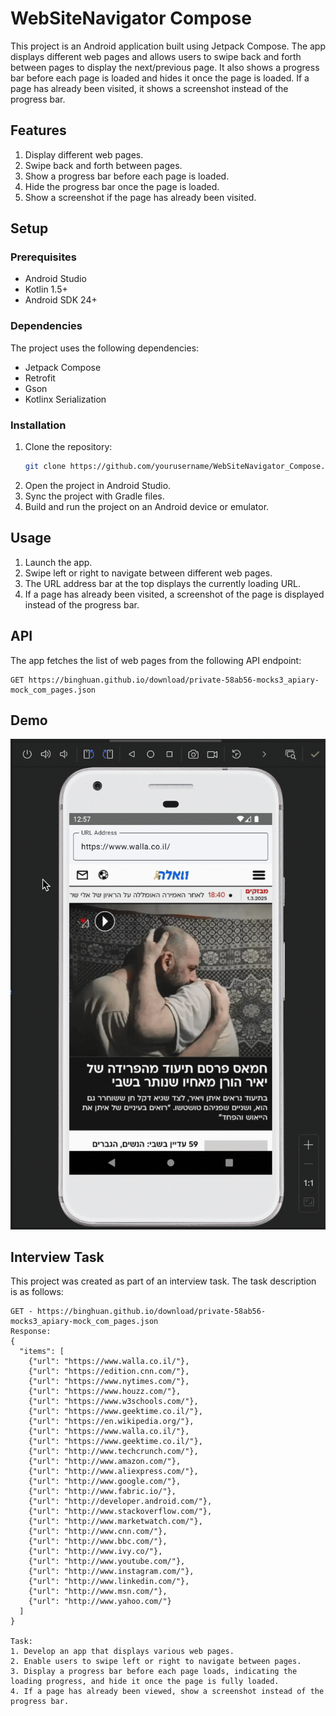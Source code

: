 # WebSiteNavigator Compose

This project is an Android application built using Jetpack Compose. The app displays different web pages and allows users to swipe back and forth between pages to display the next/previous page. It also shows a progress bar before each page is loaded and hides it once the page is loaded. If a page has already been visited, it shows a screenshot instead of the progress bar.

## Features

1. Display different web pages.
2. Swipe back and forth between pages.
3. Show a progress bar before each page is loaded.
4. Hide the progress bar once the page is loaded.
5. Show a screenshot if the page has already been visited.

## Setup

### Prerequisites

- Android Studio
- Kotlin 1.5+
- Android SDK 24+

### Dependencies

The project uses the following dependencies:

- Jetpack Compose
- Retrofit
- Gson
- Kotlinx Serialization

### Installation

1. Clone the repository:
    ```sh
    git clone https://github.com/yourusername/WebSiteNavigator_Compose.git
    ```
2. Open the project in Android Studio.
3. Sync the project with Gradle files.
4. Build and run the project on an Android device or emulator.

## Usage

1. Launch the app.
2. Swipe left or right to navigate between different web pages.
3. The URL address bar at the top displays the currently loading URL.
4. If a page has already been visited, a screenshot of the page is displayed instead of the progress bar.

## API

The app fetches the list of web pages from the following API endpoint:
```
GET https://binghuan.github.io/download/private-58ab56-mocks3_apiary-mock_com_pages.json
```

## Demo 
![Demo](./README/demo.gif)

## Interview Task

This project was created as part of an interview task. The task description is as follows:

```
GET - https://binghuan.github.io/download/private-58ab56-mocks3_apiary-mock_com_pages.json 
Response: 
{
  "items": [
    {"url": "https://www.walla.co.il/"},
    {"url": "https://edition.cnn.com/"},
    {"url": "https://www.nytimes.com/"},
    {"url": "https://www.houzz.com/"},
    {"url": "https://www.w3schools.com/"},
    {"url": "https://www.geektime.co.il/"},
    {"url": "https://en.wikipedia.org/"},
    {"url": "https://www.walla.co.il/"},
    {"url": "https://www.geektime.co.il/"},
    {"url": "http://www.techcrunch.com/"},
    {"url": "http://www.amazon.com/"},
    {"url": "http://www.aliexpress.com/"},
    {"url": "http://www.google.com/"},
    {"url": "http://www.fabric.io/"},
    {"url": "http://developer.android.com/"},
    {"url": "http://www.stackoverflow.com/"},
    {"url": "http://www.marketwatch.com/"},
    {"url": "http://www.cnn.com/"},
    {"url": "http://www.bbc.com/"},
    {"url": "http://www.ivy.co/"},
    {"url": "http://www.youtube.com/"},
    {"url": "http://www.instagram.com/"},
    {"url": "http://www.linkedin.com/"},
    {"url": "http://www.msn.com/"},
    {"url": "http://www.yahoo.com/"}
  ]
}

Task:
1. Develop an app that displays various web pages.  
2. Enable users to swipe left or right to navigate between pages.  
3. Display a progress bar before each page loads, indicating the loading progress, and hide it once the page is fully loaded.  
4. If a page has already been viewed, show a screenshot instead of the progress bar.  
```
